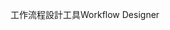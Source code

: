 <span data-ttu-id="75596-101">工作流程設計工具</span><span class="sxs-lookup"><span data-stu-id="75596-101">Workflow Designer</span></span>